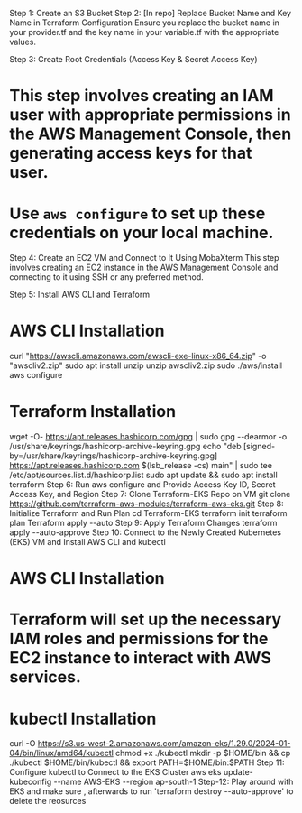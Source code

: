 Step 1: Create an S3 Bucket
Step 2: [In repo] Replace Bucket Name and Key Name in Terraform Configuration
Ensure you replace the bucket name in your provider.tf and the key name in your variable.tf with the appropriate values.

Step 3: Create Root Credentials (Access Key & Secret Access Key)
# This step involves creating an IAM user with appropriate permissions in the AWS Management Console, then generating access keys for that user.
# Use `aws configure` to set up these credentials on your local machine.
Step 4: Create an EC2 VM and Connect to It Using MobaXterm
This step involves creating an EC2 instance in the AWS Management Console and connecting to it using SSH or any preferred method.

Step 5: Install AWS CLI and Terraform
# AWS CLI Installation
curl "https://awscli.amazonaws.com/awscli-exe-linux-x86_64.zip" -o "awscliv2.zip"
sudo apt install unzip
unzip awscliv2.zip
sudo ./aws/install
aws configure

# Terraform Installation
wget -O- https://apt.releases.hashicorp.com/gpg | sudo gpg --dearmor -o /usr/share/keyrings/hashicorp-archive-keyring.gpg
echo "deb [signed-by=/usr/share/keyrings/hashicorp-archive-keyring.gpg] https://apt.releases.hashicorp.com $(lsb_release -cs) main" | sudo tee /etc/apt/sources.list.d/hashicorp.list
sudo apt update && sudo apt install terraform
Step 6: Run aws configure and Provide Access Key ID, Secret Access Key, and Region
Step 7: Clone Terraform-EKS Repo on VM
git clone https://github.com/terraform-aws-modules/terraform-aws-eks.git
Step 8: Initialize Terraform and Run Plan
cd Terraform-EKS
terraform init
terraform plan
Terraform apply --auto
Step 9: Apply Terraform Changes
terraform apply --auto-approve
Step 10: Connect to the Newly Created Kubernetes (EKS) VM and Install AWS CLI and kubectl
# AWS CLI Installation
# Terraform will set up the necessary IAM roles and permissions for the EC2 instance to interact with AWS services.

# kubectl Installation
curl -O https://s3.us-west-2.amazonaws.com/amazon-eks/1.29.0/2024-01-04/bin/linux/amd64/kubectl
chmod +x ./kubectl
mkdir -p $HOME/bin && cp ./kubectl $HOME/bin/kubectl && export PATH=$HOME/bin:$PATH
Step 11: Configure kubectl to Connect to the EKS Cluster
aws eks update-kubeconfig --name AWS-EKS --region ap-south-1
Step-12: Play around with EKS and make sure , afterwards to run 'terraform destroy --auto-approve' to delete the reosurces
